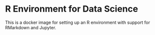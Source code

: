 # R Environment for Data Science

This is a docker image for setting up an R environment with support for RMarkdown and Jupyter.

